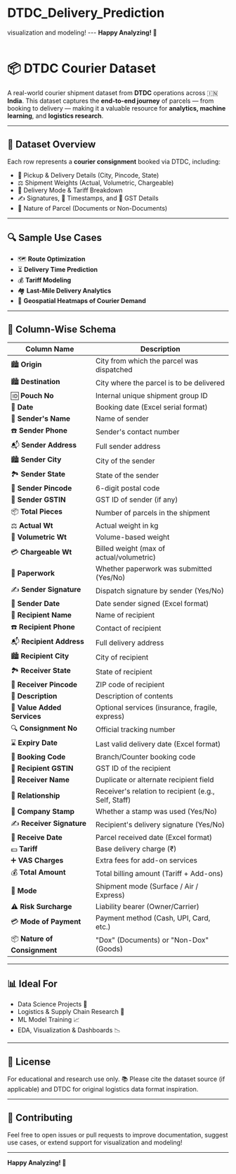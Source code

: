 # DTDC_Delivery_Prediction
visualization and modeling!  ---  **Happy Analyzing! 🚀**

<img src="">

# 📦 DTDC Courier Dataset

A real-world courier shipment dataset from **DTDC** operations across 🇮🇳 **India**. This dataset captures the **end-to-end journey** of parcels — from booking to delivery — making it a valuable resource for **analytics, machine learning**, and **logistics research**.

---

## 📄 Dataset Overview

Each row represents a **courier consignment** booked via DTDC, including:

- 📍 Pickup & Delivery Details (City, Pincode, State)  
- ⚖️ Shipment Weights (Actual, Volumetric, Chargeable)  
- 🚚 Delivery Mode & Tariff Breakdown  
- ✍️ Signatures, 📅 Timestamps, and 🧾 GST Details  
- 📃 Nature of Parcel (Documents or Non-Documents)

---

## 🔍 Sample Use Cases

- 🗺️ **Route Optimization**  
- ⏳ **Delivery Time Prediction**  
- 💰 **Tariff Modeling**  
- 🏘️ **Last-Mile Delivery Analytics**  
- 🗾 **Geospatial Heatmaps of Courier Demand**

---

## 🧾 Column-Wise Schema

| Column Name              | Description |
|--------------------------|-------------|
| 🏙️ **Origin** | City from which the parcel was dispatched |
| 🏙️ **Destination** | City where the parcel is to be delivered |
| 🆔 **Pouch No** | Internal unique shipment group ID |
| 📆 **Date** | Booking date (Excel serial format) |
| 👤 **Sender's Name** | Name of sender |
| ☎️ **Sender Phone** | Sender's contact number |
| 📬 **Sender Address** | Full sender address |
| 🏙️ **Sender City** | City of the sender |
| 🏞️ **Sender State** | State of the sender |
| 🔢 **Sender Pincode** | 6-digit postal code |
| 🧾 **Sender GSTIN** | GST ID of sender (if any) |
| 📦 **Total Pieces** | Number of parcels in the shipment |
| ⚖️ **Actual Wt** | Actual weight in kg |
| 📐 **Volumetric Wt** | Volume-based weight |
| 💳 **Chargeable Wt** | Billed weight (max of actual/volumetric) |
| 📄 **Paperwork** | Whether paperwork was submitted (Yes/No) |
| ✍️ **Sender Signature** | Dispatch signature by sender (Yes/No) |
| 📅 **Sender Date** | Date sender signed (Excel format) |
| 👤 **Recipient Name** | Name of recipient |
| ☎️ **Recipient Phone** | Contact of recipient |
| 📬 **Recipient Address** | Full delivery address |
| 🏙️ **Recipient City** | City of recipient |
| 🏞️ **Receiver State** | State of recipient |
| 🔢 **Receiver Pincode** | ZIP code of recipient |
| 🧾 **Description** | Description of contents |
| 🚀 **Value Added Services** | Optional services (insurance, fragile, express) |
| 🔍 **Consignment No** | Official tracking number |
| ⌛ **Expiry Date** | Last valid delivery date (Excel format) |
| 🏢 **Booking Code** | Branch/Counter booking code |
| 🧾 **Recipient GSTIN** | GST ID of the recipient |
| 🧍 **Receiver Name** | Duplicate or alternate recipient field |
| 🤝 **Relationship** | Receiver's relation to recipient (e.g., Self, Staff) |
| 🏢 **Company Stamp** | Whether a stamp was used (Yes/No) |
| ✍️ **Receiver Signature** | Recipient's delivery signature (Yes/No) |
| 📅 **Receive Date** | Parcel received date (Excel format) |
| 💵 **Tariff** | Base delivery charge (₹) |
| ➕ **VAS Charges** | Extra fees for add-on services |
| 💰 **Total Amount** | Total billing amount (Tariff + Add-ons) |
| 🚚 **Mode** | Shipment mode (Surface / Air / Express) |
| ⚠️ **Risk Surcharge** | Liability bearer (Owner/Carrier) |
| 💳 **Mode of Payment** | Payment method (Cash, UPI, Card, etc.) |
| 📦 **Nature of Consignment** | "Dox" (Documents) or "Non-Dox" (Goods) |

---

## 📊 Ideal For

- Data Science Projects 🔬  
- Logistics & Supply Chain Research 🚛  
- ML Model Training 📈  
- EDA, Visualization & Dashboards 📉  

---

## 📝 License

For educational and research use only. 📚 Please cite the dataset source (if applicable) and DTDC for original logistics data format inspiration.

---

## 🤝 Contributing

Feel free to open issues or pull requests to improve documentation, suggest use cases, or extend support for visualization and modeling!

---

**Happy Analyzing! 🚀**
